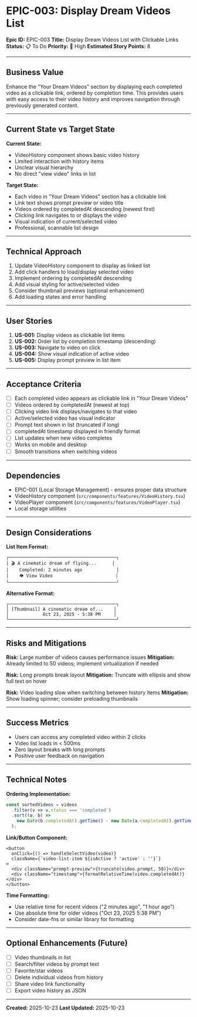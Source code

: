 # EPIC-003: Display Dream Videos List

**Epic ID:** EPIC-003
**Title:** Display Dream Videos List with Clickable Links
**Status:** 📋 To Do
**Priority:** 🔴 High
**Estimated Story Points:** 8

---

## Business Value

Enhance the "Your Dream Videos" section by displaying each completed video as a clickable link, ordered by completion time. This provides users with easy access to their video history and improves navigation through previously generated content.

---

## Current State vs Target State

**Current State:**
- VideoHistory component shows basic video history
- Limited interaction with history items
- Unclear visual hierarchy
- No direct "view video" links in list

**Target State:**
- Each video in "Your Dream Videos" section has a clickable link
- Link text shows prompt preview or video title
- Videos ordered by completedAt descending (newest first)
- Clicking link navigates to or displays the video
- Visual indication of current/selected video
- Professional, scannable list design

---

## Technical Approach

1. Update VideoHistory component to display as linked list
2. Add click handlers to load/display selected video
3. Implement ordering by completedAt descending
4. Add visual styling for active/selected video
5. Consider thumbnail previews (optional enhancement)
6. Add loading states and error handling

---

## User Stories

1. **US-001:** Display videos as clickable list items
2. **US-002:** Order list by completion timestamp (descending)
3. **US-003:** Navigate to video on click
4. **US-004:** Show visual indication of active video
5. **US-005:** Display prompt preview in list item

---

## Acceptance Criteria

- [ ] Each completed video appears as clickable link in "Your Dream Videos"
- [ ] Videos ordered by completedAt (newest at top)
- [ ] Clicking video link displays/navigates to that video
- [ ] Active/selected video has visual indicator
- [ ] Prompt text shown in list (truncated if long)
- [ ] completedAt timestamp displayed in friendly format
- [ ] List updates when new video completes
- [ ] Works on mobile and desktop
- [ ] Smooth transitions when switching videos

---

## Dependencies

- EPIC-001 (Local Storage Management) - ensures proper data structure
- VideoHistory component (`src/components/features/VideoHistory.tsx`)
- VideoPlayer component (`src/components/features/VideoPlayer.tsx`)
- Local storage utilities

---

## Design Considerations

**List Item Format:**
```
┌─────────────────────────────────────────┐
│ 🎬 A cinematic dream of flying...      │
│    Completed: 2 minutes ago             │
│    👁️ View Video                        │
└─────────────────────────────────────────┘
```

**Alternative Format:**
```
┌─────────────────────────────────────────┐
│ [Thumbnail] A cinematic dream of...    │
│             Oct 23, 2025 - 5:38 PM     │
└─────────────────────────────────────────┘
```

---

## Risks and Mitigations

**Risk:** Large number of videos causes performance issues
**Mitigation:** Already limited to 50 videos; implement virtualization if needed

**Risk:** Long prompts break layout
**Mitigation:** Truncate with ellipsis and show full text on hover

**Risk:** Video loading slow when switching between history items
**Mitigation:** Show loading spinner; consider preloading thumbnails

---

## Success Metrics

- Users can access any completed video within 2 clicks
- Video list loads in < 500ms
- Zero layout breaks with long prompts
- Positive user feedback on navigation

---

## Technical Notes

**Ordering Implementation:**
```typescript
const sortedVideos = videos
  .filter(v => v.status === 'completed')
  .sort((a, b) =>
    new Date(b.completedAt).getTime() - new Date(a.completedAt).getTime()
  );
```

**Link/Button Component:**
```tsx
<button
  onClick={() => handleSelectVideo(video)}
  className={`video-list-item ${isActive ? 'active' : ''}`}
>
  <div className="prompt-preview">{truncate(video.prompt, 50)}</div>
  <div className="timestamp">{formatRelativeTime(video.completedAt)}</div>
</button>
```

**Time Formatting:**
- Use relative time for recent videos ("2 minutes ago", "1 hour ago")
- Use absolute time for older videos ("Oct 23, 2025 5:38 PM")
- Consider date-fns or similar library for formatting

---

## Optional Enhancements (Future)

- [ ] Video thumbnails in list
- [ ] Search/filter videos by prompt text
- [ ] Favorite/star videos
- [ ] Delete individual videos from history
- [ ] Share video link functionality
- [ ] Export video history as JSON

---

**Created:** 2025-10-23
**Last Updated:** 2025-10-23
